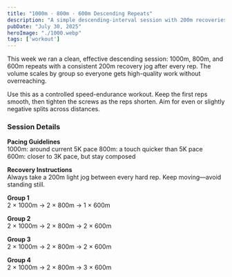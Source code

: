 ```yaml
---
title: "1000m · 800m · 600m Descending Repeats"
description: "A simple descending-interval session with 200m recoveries throughout, with options for all groups."
pubDate: "July 30, 2025"
heroImage: "./1000.webp"
tags: ['workout']
---
```


This week we ran a clean, effective descending session: 1000m, 800m, and 600m repeats with a consistent 200m recovery jog after every rep. The volume scales by group so everyone gets high-quality work without overreaching.

Use this as a controlled speed-endurance workout. Keep the first reps smooth, then tighten the screws as the reps shorten. Aim for even or slightly negative splits across distances.

### Session Details

**Pacing Guidelines**  
1000m: around current 5K pace
800m: a touch quicker than 5K pace  
600m: closer to 3K pace, but stay composed

**Recovery Instructions**  
Always take a 200m light jog between every hard rep. Keep moving—avoid standing still.

**Group 1**  
2 × 1000m → 2 × 800m → 1 × 600m

**Group 2**  
2 × 1000m → 2 × 800m → 2 × 600m

**Group 3**  
2 × 1000m → 2 × 800m → 2 × 600m

**Group 4**  
2 × 1000m → 2 × 800m → 3 × 600m
